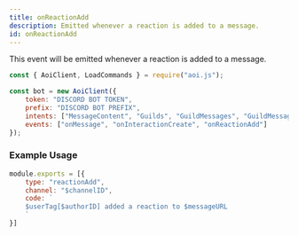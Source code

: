 ```yaml
---
title: onReactionAdd
description: Emitted whenever a reaction is added to a message.
id: onReactionAdd
---
```


This event will be emitted whenever a reaction is added to a message.

```javascript
const { AoiClient, LoadCommands } = require("aoi.js");

const bot = new AoiClient({
    token: "DISCORD BOT TOKEN",
    prefix: "DISCORD BOT PREFIX",
    intents: ["MessageContent", "Guilds", "GuildMessages", "GuildMessageReactions"],
    events: ["onMessage", "onInteractionCreate", "onReactionAdd"]
});
```

### Example Usage

```javascript
module.exports = [{
    type: "reactionAdd",
    channel: "$channelID",
    code: `
    $userTag[$authorID] added a reaction to $messageURL
    `
}]
```